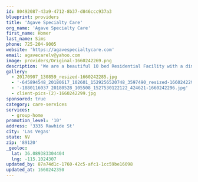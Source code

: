 ```yaml
---
id: 80492087-43a9-4712-8b37-d846ccc937a3
blueprint: providers
title: 'Agave Specialty Care'
org_name: 'Agave Specialty Care'
first_name: Homer
last_name: Sims
phone: 725-204-9005
website: 'https://agavespecialtycare.com'
email: agavecarelv@yahoo.com
image: providers/Original-1660242269.png
description: 'We are a beautiful 10 bed Residential Facility with a dimentia Rider. ASC is 6000 sq ft of luxury living with .5 acre of enjoyment space to explore with 24 hr care and attention.'
gallery:
  - 20170907_130859_resized-1660242285.jpg
  - '-645894548_20180617_102601_1529256520748_3597490_resized-1660242291.jpg'
  - '-1880116037_20180528_105508_1527530122122_424621-1660242296.jpg'
  - client-pics-(2)-1660242299.jpg
sponsored: true
category: care-services
services:
  - group-home
promotion_level: '10'
address: '3335 Rawhide St'
city: 'Las Vegas'
state: NV
zip: '89120'
_geoloc:
  lat: 36.089383304404
  lng: -115.1024307
updated_by: 87a74d1c-1760-42c5-afc1-1cc59be16098
updated_at: 1660242350
---
```

